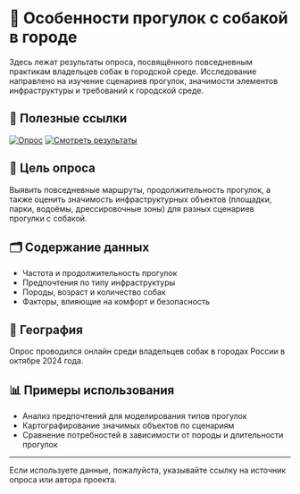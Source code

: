 # 🐾 Особенности прогулок с собакой в городе

Здесь лежат результаты опроса, посвящённого повседневным практикам владельцев собак в городской среде. Исследование направлено на изучение сценариев прогулок, значимости элементов инфраструктуры и требований к городской среде.

## 📄 Полезные ссылки
[![Опрос](https://img.shields.io/badge/Опрос-Пройти-blue?style=for-the-badge)](https://docs.google.com/forms/d/e/1FAIpQLSdYb2CqBdjPekCO0tj5saBzTpWSbXIhRcA8uZtiVffearcR4A/viewform)
[![Смотреть результаты](https://img.shields.io/badge/Результаты-Открыть_таблицу-green?style=for-the-badge)](https://docs.google.com/forms/d/1NGNz0ohdJok7PzH5qAn4767x2yrekHgwvSLI6_Jtd8A/edit#responses)
## 🎯 Цель опроса
Выявить повседневные маршруты, продолжительность прогулок, а также оценить значимость инфраструктурных объектов (площадки, парки, водоёмы, дрессировочные зоны) для разных сценариев прогулки с собакой.

## 🗂 Содержание данных
- Частота и продолжительность прогулок
- Предпочтения по типу инфраструктуры
- Породы, возраст и количество собак
- Факторы, влияющие на комфорт и безопасность

## 📍 География
Опрос проводился онлайн среди владельцев собак в городах России в октябре 2024 года.

## 📊 Примеры использования
- Анализ предпочтений для моделирования типов прогулок
- Картографирование значимых объектов по сценариям
- Сравнение потребностей в зависимости от породы и длительности прогулок

---

Если используете данные, пожалуйста, указывайте ссылку на источник опроса или автора проекта.
